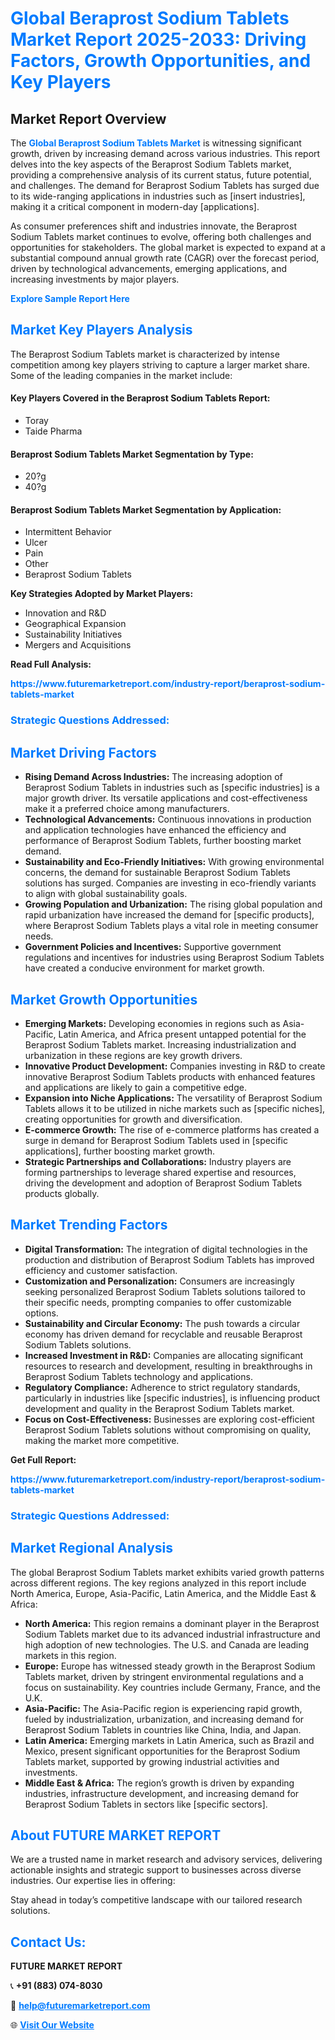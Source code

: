 <h1 style="color: #007BFF;">Global Beraprost Sodium Tablets Market Report 2025-2033: Driving Factors, Growth Opportunities, and Key Players</h1>

<section id="overview">
<h2>Market Report Overview</h2>
<p>The <a href="https://www.futuremarketreport.com/industry-report/beraprost-sodium-tablets-market" style="color: #007BFF; text-decoration: none;"><strong>Global Beraprost Sodium Tablets Market</strong></a> is witnessing significant growth, driven by increasing demand across various industries. This report delves into the key aspects of the Beraprost Sodium Tablets market, providing a comprehensive analysis of its current status, future potential, and challenges. The demand for Beraprost Sodium Tablets has surged due to its wide-ranging applications in industries such as [insert industries], making it a critical component in modern-day [applications].</p>
<p>As consumer preferences shift and industries innovate, the Beraprost Sodium Tablets market continues to evolve, offering both challenges and opportunities for stakeholders. The global market is expected to expand at a substantial compound annual growth rate (CAGR) over the forecast period, driven by technological advancements, emerging applications, and increasing investments by major players.</p>
</section>

<section id="overview">
<p><a href="https://www.futuremarketreport.com/request-sample/reportId=125487" style="color: #007BFF; text-decoration: none;"><strong>Explore Sample Report Here</strong></a></p>
</section>

<section id="key-players">
<h2 style="color: #007BFF;">Market Key Players Analysis</h2>
<p>The Beraprost Sodium Tablets market is characterized by intense competition among key players striving to capture a larger market share. Some of the leading companies in the market include:</p>
<h4>Key Players Covered in the Beraprost Sodium Tablets Report:</h4>
<ul><li>Toray</li><li>Taide Pharma</li></ul>
<h4>Beraprost Sodium Tablets Market Segmentation by Type:</h4>
<ul><li>20?g</li><li>40?g</li></ul>

<h4>Beraprost Sodium Tablets Market Segmentation by Application:</h4>
<ul><li>Intermittent Behavior</li><li>Ulcer</li><li>Pain</li><li>Other</li><li>Beraprost Sodium Tablets</li></ul>
<p><strong>Key Strategies Adopted by Market Players:</strong></p>
<ul>
<li>Innovation and R&D</li>
<li>Geographical Expansion</li>
<li>Sustainability Initiatives</li>
<li>Mergers and Acquisitions</li>
</ul>
</section>

<section>
<p><strong>Read Full Analysis: </strong></p><a href="https://www.futuremarketreport.com/industry-report/beraprost-sodium-tablets-market" style="color: #007BFF; text-decoration: none;"><strong>https://www.futuremarketreport.com/industry-report/beraprost-sodium-tablets-market</strong></a>
<h3 style="color: #007BFF;">Strategic Questions Addressed:</h3>
</section>

<section id="driving-factors">
<h2 style="color: #007BFF;">Market Driving Factors</h2>
<ul>
<li><strong>Rising Demand Across Industries:</strong> The increasing adoption of Beraprost Sodium Tablets in industries such as [specific industries] is a major growth driver. Its versatile applications and cost-effectiveness make it a preferred choice among manufacturers.</li>
<li><strong>Technological Advancements:</strong> Continuous innovations in production and application technologies have enhanced the efficiency and performance of Beraprost Sodium Tablets, further boosting market demand.</li>
<li><strong>Sustainability and Eco-Friendly Initiatives:</strong> With growing environmental concerns, the demand for sustainable Beraprost Sodium Tablets solutions has surged. Companies are investing in eco-friendly variants to align with global sustainability goals.</li>
<li><strong>Growing Population and Urbanization:</strong> The rising global population and rapid urbanization have increased the demand for [specific products], where Beraprost Sodium Tablets plays a vital role in meeting consumer needs.</li>
<li><strong>Government Policies and Incentives:</strong> Supportive government regulations and incentives for industries using Beraprost Sodium Tablets have created a conducive environment for market growth.</li>
</ul>
</section>

<section id="growth-opportunities">
<h2 style="color: #007BFF;">Market Growth Opportunities</h2>
<ul>
<li><strong>Emerging Markets:</strong> Developing economies in regions such as Asia-Pacific, Latin America, and Africa present untapped potential for the Beraprost Sodium Tablets market. Increasing industrialization and urbanization in these regions are key growth drivers.</li>
<li><strong>Innovative Product Development:</strong> Companies investing in R&D to create innovative Beraprost Sodium Tablets products with enhanced features and applications are likely to gain a competitive edge.</li>
<li><strong>Expansion into Niche Applications:</strong> The versatility of Beraprost Sodium Tablets allows it to be utilized in niche markets such as [specific niches], creating opportunities for growth and diversification.</li>
<li><strong>E-commerce Growth:</strong> The rise of e-commerce platforms has created a surge in demand for Beraprost Sodium Tablets used in [specific applications], further boosting market growth.</li>
<li><strong>Strategic Partnerships and Collaborations:</strong> Industry players are forming partnerships to leverage shared expertise and resources, driving the development and adoption of Beraprost Sodium Tablets products globally.</li>
</ul>
</section>

<section id="trending-factors">
<h2 style="color: #007BFF;">Market Trending Factors</h2>
<ul>
<li><strong>Digital Transformation:</strong> The integration of digital technologies in the production and distribution of Beraprost Sodium Tablets has improved efficiency and customer satisfaction.</li>
<li><strong>Customization and Personalization:</strong> Consumers are increasingly seeking personalized Beraprost Sodium Tablets solutions tailored to their specific needs, prompting companies to offer customizable options.</li>
<li><strong>Sustainability and Circular Economy:</strong> The push towards a circular economy has driven demand for recyclable and reusable Beraprost Sodium Tablets solutions.</li>
<li><strong>Increased Investment in R&D:</strong> Companies are allocating significant resources to research and development, resulting in breakthroughs in Beraprost Sodium Tablets technology and applications.</li>
<li><strong>Regulatory Compliance:</strong> Adherence to strict regulatory standards, particularly in industries like [specific industries], is influencing product development and quality in the Beraprost Sodium Tablets market.</li>
<li><strong>Focus on Cost-Effectiveness:</strong> Businesses are exploring cost-efficient Beraprost Sodium Tablets solutions without compromising on quality, making the market more competitive.</li>
</ul>
</section>

<section>
<p><strong>Get Full Report: </strong></p><a href="https://www.futuremarketreport.com/industry-report/beraprost-sodium-tablets-market" style="color: #007BFF; text-decoration: none;"><strong>https://www.futuremarketreport.com/industry-report/beraprost-sodium-tablets-market</strong></a>
<h3 style="color: #007BFF;">Strategic Questions Addressed:</h3>
</section>


<section id="regional-analysis">
<h2 style="color: #007BFF;">Market Regional Analysis</h2>
<p>The global Beraprost Sodium Tablets market exhibits varied growth patterns across different regions. The key regions analyzed in this report include North America, Europe, Asia-Pacific, Latin America, and the Middle East & Africa:</p>
<ul>
<li><strong>North America:</strong> This region remains a dominant player in the Beraprost Sodium Tablets market due to its advanced industrial infrastructure and high adoption of new technologies. The U.S. and Canada are leading markets in this region.</li>
<li><strong>Europe:</strong> Europe has witnessed steady growth in the Beraprost Sodium Tablets market, driven by stringent environmental regulations and a focus on sustainability. Key countries include Germany, France, and the U.K.</li>
<li><strong>Asia-Pacific:</strong> The Asia-Pacific region is experiencing rapid growth, fueled by industrialization, urbanization, and increasing demand for Beraprost Sodium Tablets in countries like China, India, and Japan.</li>
<li><strong>Latin America:</strong> Emerging markets in Latin America, such as Brazil and Mexico, present significant opportunities for the Beraprost Sodium Tablets market, supported by growing industrial activities and investments.</li>
<li><strong>Middle East & Africa:</strong> The region’s growth is driven by expanding industries, infrastructure development, and increasing demand for Beraprost Sodium Tablets in sectors like [specific sectors].</li>
</ul>
</section>

<footer>
<h2 style="color: #007BFF;">About FUTURE MARKET REPORT</h2>
<p>We are a trusted name in market research and advisory services, delivering actionable insights and strategic support to businesses across diverse industries. Our expertise lies in offering:</p>

<p>Stay ahead in today’s competitive landscape with our tailored research solutions.</p>

<h2 style="color: #007BFF;">Contact Us:</h2>
<p><strong>FUTURE MARKET REPORT</strong></p>
<p>📞 <strong>+91 (883) 074-8030</strong></p>
<p>📧 <strong><a href="mailto:help@futuremarketreport.com" style="color: #007BFF;">help@futuremarketreport.com</a></strong></p>
<p>🌐 <strong><a href="https://www.futuremarketreport.com/" style="color: #007BFF;">Visit Our Website</a></strong></p>
</footer>